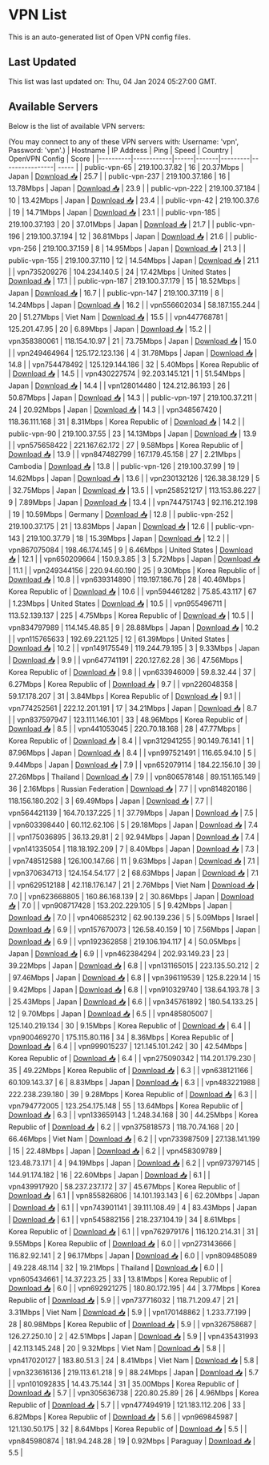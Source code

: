 # VPN List

This is an auto-generated list of Open VPN config files.

## Last Updated

This list was last updated on: Thu, 04 Jan 2024 05:27:00 GMT.

## Available Servers

Below is the list of available VPN servers:

(You may connect to any of these VPN servers with: Username: 'vpn', Password: 'vpn'.)
| Hostname | IP Address | Ping | Speed | Country | OpenVPN Config | Score |
|----------|------------|------|-------|---------|----------------| ----- |
| public-vpn-65 | 219.100.37.82 | 16 | 20.37Mbps | Japan | [Download 📥](./configs/server_0_JP.ovpn) | 25.7 |
| public-vpn-237 | 219.100.37.186 | 16 | 13.78Mbps | Japan | [Download 📥](./configs/server_1_JP.ovpn) | 23.9 |
| public-vpn-222 | 219.100.37.184 | 10 | 13.42Mbps | Japan | [Download 📥](./configs/server_2_JP.ovpn) | 23.4 |
| public-vpn-42 | 219.100.37.6 | 19 | 14.71Mbps | Japan | [Download 📥](./configs/server_3_JP.ovpn) | 23.1 |
| public-vpn-185 | 219.100.37.193 | 20 | 37.01Mbps | Japan | [Download 📥](./configs/server_4_JP.ovpn) | 21.7 |
| public-vpn-196 | 219.100.37.194 | 12 | 36.81Mbps | Japan | [Download 📥](./configs/server_5_JP.ovpn) | 21.6 |
| public-vpn-256 | 219.100.37.159 | 8 | 14.95Mbps | Japan | [Download 📥](./configs/server_6_JP.ovpn) | 21.3 |
| public-vpn-155 | 219.100.37.110 | 12 | 14.54Mbps | Japan | [Download 📥](./configs/server_7_JP.ovpn) | 21.1 |
| vpn735209276 | 104.234.140.5 | 24 | 17.42Mbps | United States | [Download 📥](./configs/server_8_US.ovpn) | 17.1 |
| public-vpn-187 | 219.100.37.179 | 15 | 18.52Mbps | Japan | [Download 📥](./configs/server_9_JP.ovpn) | 16.7 |
| public-vpn-147 | 219.100.37.119 | 8 | 14.24Mbps | Japan | [Download 📥](./configs/server_10_JP.ovpn) | 16.2 |
| vpn556602034 | 58.187.155.244 | 20 | 51.27Mbps | Viet Nam | [Download 📥](./configs/server_11_VN.ovpn) | 15.5 |
| vpn447768781 | 125.201.47.95 | 20 | 6.89Mbps | Japan | [Download 📥](./configs/server_12_JP.ovpn) | 15.2 |
| vpn358380061 | 118.154.10.97 | 21 | 73.75Mbps | Japan | [Download 📥](./configs/server_13_JP.ovpn) | 15.0 |
| vpn249464964 | 125.172.123.136 | 4 | 31.78Mbps | Japan | [Download 📥](./configs/server_14_JP.ovpn) | 14.8 |
| vpn754478492 | 125.129.144.186 | 32 | 5.40Mbps | Korea Republic of | [Download 📥](./configs/server_15_KR.ovpn) | 14.5 |
| vpn430227574 | 92.203.145.121 | 1 | 51.54Mbps | Japan | [Download 📥](./configs/server_16_JP.ovpn) | 14.4 |
| vpn128014480 | 124.212.86.193 | 26 | 50.87Mbps | Japan | [Download 📥](./configs/server_17_JP.ovpn) | 14.3 |
| public-vpn-197 | 219.100.37.211 | 24 | 20.92Mbps | Japan | [Download 📥](./configs/server_18_JP.ovpn) | 14.3 |
| vpn348567420 | 118.36.111.168 | 31 | 8.31Mbps | Korea Republic of | [Download 📥](./configs/server_19_KR.ovpn) | 14.2 |
| public-vpn-90 | 219.100.37.55 | 23 | 14.13Mbps | Japan | [Download 📥](./configs/server_20_JP.ovpn) | 13.9 |
| vpn575658422 | 221.167.62.172 | 27 | 9.58Mbps | Korea Republic of | [Download 📥](./configs/server_21_KR.ovpn) | 13.9 |
| vpn847482799 | 167.179.45.158 | 27 | 2.21Mbps | Cambodia | [Download 📥](./configs/server_22_KH.ovpn) | 13.8 |
| public-vpn-126 | 219.100.37.99 | 19 | 14.62Mbps | Japan | [Download 📥](./configs/server_23_JP.ovpn) | 13.6 |
| vpn230132126 | 126.38.38.129 | 5 | 32.75Mbps | Japan | [Download 📥](./configs/server_24_JP.ovpn) | 13.5 |
| vpn258521217 | 113.153.86.227 | 9 | 7.89Mbps | Japan | [Download 📥](./configs/server_25_JP.ovpn) | 13.4 |
| vpn744751743 | 92.116.212.198 | 19 | 10.59Mbps | Germany | [Download 📥](./configs/server_26_DE.ovpn) | 12.8 |
| public-vpn-252 | 219.100.37.175 | 21 | 13.83Mbps | Japan | [Download 📥](./configs/server_27_JP.ovpn) | 12.6 |
| public-vpn-143 | 219.100.37.79 | 18 | 15.39Mbps | Japan | [Download 📥](./configs/server_28_JP.ovpn) | 12.2 |
| vpn867075084 | 198.46.174.145 | 9 | 6.46Mbps | United States | [Download 📥](./configs/server_29_US.ovpn) | 12.1 |
| vpn650209664 | 150.9.3.85 | 3 | 5.72Mbps | Japan | [Download 📥](./configs/server_30_JP.ovpn) | 11.1 |
| vpn249344156 | 220.94.60.190 | 25 | 9.30Mbps | Korea Republic of | [Download 📥](./configs/server_31_KR.ovpn) | 10.8 |
| vpn639314890 | 119.197.186.76 | 28 | 40.46Mbps | Korea Republic of | [Download 📥](./configs/server_32_KR.ovpn) | 10.6 |
| vpn594461282 | 75.85.43.117 | 67 | 1.23Mbps | United States | [Download 📥](./configs/server_33_US.ovpn) | 10.5 |
| vpn955496711 | 113.52.139.137 | 225 | 4.75Mbps | Korea Republic of | [Download 📥](./configs/server_34_KR.ovpn) | 10.5 |
| vpn834797989 | 114.145.48.85 | 9 | 28.88Mbps | Japan | [Download 📥](./configs/server_35_JP.ovpn) | 10.2 |
| vpn115765633 | 192.69.221.125 | 12 | 61.39Mbps | United States | [Download 📥](./configs/server_36_US.ovpn) | 10.2 |
| vpn149175549 | 119.244.79.195 | 3 | 9.33Mbps | Japan | [Download 📥](./configs/server_37_JP.ovpn) | 9.9 |
| vpn647741191 | 220.127.62.28 | 36 | 47.56Mbps | Korea Republic of | [Download 📥](./configs/server_38_KR.ovpn) | 9.8 |
| vpn633946009 | 59.8.32.44 | 37 | 6.27Mbps | Korea Republic of | [Download 📥](./configs/server_39_KR.ovpn) | 9.7 |
| vpn226048358 | 59.17.178.207 | 31 | 3.84Mbps | Korea Republic of | [Download 📥](./configs/server_40_KR.ovpn) | 9.1 |
| vpn774252561 | 222.12.201.191 | 17 | 34.21Mbps | Japan | [Download 📥](./configs/server_41_JP.ovpn) | 8.7 |
| vpn837597947 | 123.111.146.101 | 33 | 48.96Mbps | Korea Republic of | [Download 📥](./configs/server_42_KR.ovpn) | 8.5 |
| vpn441053045 | 220.70.18.168 | 28 | 47.77Mbps | Korea Republic of | [Download 📥](./configs/server_43_KR.ovpn) | 8.4 |
| vpn312941255 | 90.149.76.141 | 1 | 87.96Mbps | Japan | [Download 📥](./configs/server_44_JP.ovpn) | 8.4 |
| vpn997521491 | 116.65.94.10 | 5 | 9.44Mbps | Japan | [Download 📥](./configs/server_45_JP.ovpn) | 7.9 |
| vpn652079114 | 184.22.156.10 | 39 | 27.26Mbps | Thailand | [Download 📥](./configs/server_46_TH.ovpn) | 7.9 |
| vpn806578148 | 89.151.165.149 | 36 | 2.16Mbps | Russian Federation | [Download 📥](./configs/server_47_RU.ovpn) | 7.7 |
| vpn814820186 | 118.156.180.202 | 3 | 69.49Mbps | Japan | [Download 📥](./configs/server_48_JP.ovpn) | 7.7 |
| vpn564421139 | 164.70.137.225 | 1 | 37.79Mbps | Japan | [Download 📥](./configs/server_49_JP.ovpn) | 7.5 |
| vpn603398440 | 60.112.62.106 | 5 | 29.18Mbps | Japan | [Download 📥](./configs/server_50_JP.ovpn) | 7.4 |
| vpn175036895 | 36.13.29.81 | 2 | 92.94Mbps | Japan | [Download 📥](./configs/server_51_JP.ovpn) | 7.4 |
| vpn141335054 | 118.18.192.209 | 7 | 8.40Mbps | Japan | [Download 📥](./configs/server_52_JP.ovpn) | 7.3 |
| vpn748512588 | 126.100.147.66 | 11 | 9.63Mbps | Japan | [Download 📥](./configs/server_53_JP.ovpn) | 7.1 |
| vpn370634713 | 124.154.54.177 | 2 | 68.63Mbps | Japan | [Download 📥](./configs/server_54_JP.ovpn) | 7.1 |
| vpn629512188 | 42.118.176.147 | 21 | 2.76Mbps | Viet Nam | [Download 📥](./configs/server_55_VN.ovpn) | 7.0 |
| vpn623668805 | 160.86.168.139 | 2 | 30.86Mbps | Japan | [Download 📥](./configs/server_56_JP.ovpn) | 7.0 |
| vpn908717428 | 153.202.229.105 | 5 | 9.42Mbps | Japan | [Download 📥](./configs/server_57_JP.ovpn) | 7.0 |
| vpn406852312 | 62.90.139.236 | 5 | 5.09Mbps | Israel | [Download 📥](./configs/server_58_IL.ovpn) | 6.9 |
| vpn157670073 | 126.58.40.159 | 10 | 7.56Mbps | Japan | [Download 📥](./configs/server_59_JP.ovpn) | 6.9 |
| vpn192362858 | 219.106.194.117 | 4 | 50.05Mbps | Japan | [Download 📥](./configs/server_60_JP.ovpn) | 6.9 |
| vpn462384294 | 202.93.149.23 | 23 | 39.22Mbps | Japan | [Download 📥](./configs/server_61_JP.ovpn) | 6.8 |
| vpn131165015 | 223.135.50.212 | 2 | 97.46Mbps | Japan | [Download 📥](./configs/server_62_JP.ovpn) | 6.8 |
| vpn396119539 | 125.8.229.14 | 15 | 9.42Mbps | Japan | [Download 📥](./configs/server_63_JP.ovpn) | 6.8 |
| vpn910329740 | 138.64.193.78 | 3 | 25.43Mbps | Japan | [Download 📥](./configs/server_64_JP.ovpn) | 6.6 |
| vpn345761892 | 180.54.133.25 | 12 | 9.70Mbps | Japan | [Download 📥](./configs/server_65_JP.ovpn) | 6.5 |
| vpn485805007 | 125.140.219.134 | 30 | 9.15Mbps | Korea Republic of | [Download 📥](./configs/server_66_KR.ovpn) | 6.4 |
| vpn900469270 | 175.115.80.116 | 34 | 8.36Mbps | Korea Republic of | [Download 📥](./configs/server_67_KR.ovpn) | 6.4 |
| vpn999015237 | 121.145.101.242 | 30 | 42.54Mbps | Korea Republic of | [Download 📥](./configs/server_68_KR.ovpn) | 6.4 |
| vpn275090342 | 114.201.179.230 | 35 | 49.22Mbps | Korea Republic of | [Download 📥](./configs/server_69_KR.ovpn) | 6.3 |
| vpn638121166 | 60.109.143.37 | 6 | 8.83Mbps | Japan | [Download 📥](./configs/server_70_JP.ovpn) | 6.3 |
| vpn483221988 | 222.238.239.180 | 39 | 9.28Mbps | Korea Republic of | [Download 📥](./configs/server_71_KR.ovpn) | 6.3 |
| vpn794772005 | 123.254.175.148 | 55 | 13.64Mbps | Korea Republic of | [Download 📥](./configs/server_72_KR.ovpn) | 6.3 |
| vpn133659143 | 1.248.34.168 | 30 | 44.25Mbps | Korea Republic of | [Download 📥](./configs/server_73_KR.ovpn) | 6.2 |
| vpn375818573 | 118.70.74.168 | 20 | 66.46Mbps | Viet Nam | [Download 📥](./configs/server_74_VN.ovpn) | 6.2 |
| vpn733987509 | 27.138.141.199 | 15 | 22.48Mbps | Japan | [Download 📥](./configs/server_75_JP.ovpn) | 6.2 |
| vpn458309789 | 123.48.73.171 | 4 | 94.19Mbps | Japan | [Download 📥](./configs/server_76_JP.ovpn) | 6.2 |
| vpn973797145 | 144.91.174.182 | 16 | 22.60Mbps | Japan | [Download 📥](./configs/server_77_JP.ovpn) | 6.1 |
| vpn439917920 | 58.237.237.172 | 37 | 45.67Mbps | Korea Republic of | [Download 📥](./configs/server_78_KR.ovpn) | 6.1 |
| vpn855826806 | 14.101.193.143 | 6 | 62.20Mbps | Japan | [Download 📥](./configs/server_79_JP.ovpn) | 6.1 |
| vpn743901141 | 39.111.108.49 | 4 | 83.43Mbps | Japan | [Download 📥](./configs/server_80_JP.ovpn) | 6.1 |
| vpn545882156 | 218.237.104.19 | 34 | 8.61Mbps | Korea Republic of | [Download 📥](./configs/server_81_KR.ovpn) | 6.1 |
| vpn762979176 | 116.120.214.31 | 31 | 9.55Mbps | Korea Republic of | [Download 📥](./configs/server_82_KR.ovpn) | 6.0 |
| vpn273143666 | 116.82.92.141 | 2 | 96.17Mbps | Japan | [Download 📥](./configs/server_83_JP.ovpn) | 6.0 |
| vpn809485089 | 49.228.48.114 | 32 | 19.21Mbps | Thailand | [Download 📥](./configs/server_84_TH.ovpn) | 6.0 |
| vpn605434661 | 14.37.223.25 | 33 | 13.81Mbps | Korea Republic of | [Download 📥](./configs/server_85_KR.ovpn) | 6.0 |
| vpn692921275 | 180.80.172.195 | 44 | 3.77Mbps | Korea Republic of | [Download 📥](./configs/server_86_KR.ovpn) | 5.9 |
| vpn737716032 | 118.71.209.47 | 21 | 3.31Mbps | Viet Nam | [Download 📥](./configs/server_87_VN.ovpn) | 5.9 |
| vpn170148862 | 1.233.77.199 | 28 | 80.98Mbps | Korea Republic of | [Download 📥](./configs/server_88_KR.ovpn) | 5.9 |
| vpn326758687 | 126.27.250.10 | 2 | 42.51Mbps | Japan | [Download 📥](./configs/server_89_JP.ovpn) | 5.9 |
| vpn435431993 | 42.113.145.248 | 20 | 9.32Mbps | Viet Nam | [Download 📥](./configs/server_90_VN.ovpn) | 5.8 |
| vpn417020127 | 183.80.51.3 | 24 | 8.41Mbps | Viet Nam | [Download 📥](./configs/server_91_VN.ovpn) | 5.8 |
| vpn323616136 | 219.113.61.218 | 9 | 88.24Mbps | Japan | [Download 📥](./configs/server_92_JP.ovpn) | 5.7 |
| vpn101092835 | 14.43.75.144 | 31 | 35.00Mbps | Korea Republic of | [Download 📥](./configs/server_93_KR.ovpn) | 5.7 |
| vpn305636738 | 220.80.25.89 | 26 | 4.96Mbps | Korea Republic of | [Download 📥](./configs/server_94_KR.ovpn) | 5.7 |
| vpn477494919 | 121.183.112.206 | 33 | 6.82Mbps | Korea Republic of | [Download 📥](./configs/server_95_KR.ovpn) | 5.6 |
| vpn969845987 | 121.130.50.175 | 32 | 8.64Mbps | Korea Republic of | [Download 📥](./configs/server_96_KR.ovpn) | 5.5 |
| vpn845980874 | 181.94.248.28 | 19 | 0.92Mbps | Paraguay | [Download 📥](./configs/server_97_PY.ovpn) | 5.5 |
